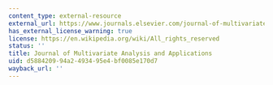 ```yaml
---
content_type: external-resource
external_url: https://www.journals.elsevier.com/journal-of-multivariate-analysis
has_external_license_warning: true
license: https://en.wikipedia.org/wiki/All_rights_reserved
status: ''
title: Journal of Multivariate Analysis and Applications
uid: d5884209-94a2-4934-95e4-bf0085e170d7
wayback_url: ''
---
```

